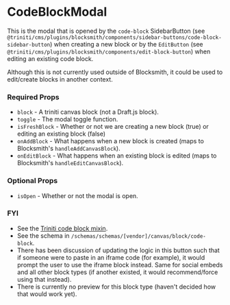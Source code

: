 # CodeBlockModal

This is the modal that is opened by the `code-block` SidebarButton (see `@triniti/cms/plugins/blocksmith/components/sidebar-buttons/code-block-sidebar-button`) when creating a new block or by the `EditButton` (see `@triniti/cms/plugins/blocksmith/components/edit-block-button`) when editing an existing code block.

Although this is not currently used outside of Blocksmith, it could be used to edit/create blocks in another context.

### Required Props
+ `block`        - A triniti canvas block (not a Draft.js block).
+ `toggle`       - The modal toggle function.
+ `isFreshBlock` - Whether or not we are creating a new block (true) or editing an existing block (false)
+ `onAddBlock`   - What happens when a new block is created (maps to Blocksmith's `handleAddCanvasBlock`).
+ `onEditBlock`  - What happens when an existing block is edited (maps to Blocksmith's `handleEditCanvasBlock`).

### Optional Props
+ `isOpen`       - Whether or not the modal is open.

### FYI
+ See the [Triniti code block mixin](https://github.com/triniti/schemas/tree/master/schemas/triniti/canvas/mixin/code-block).
+ See the schema in `/schemas/schemas/[vendor]/canvas/block/code-block`.
+ There has been discussion of updating the logic in this button such that if someone were to paste in an iframe code (for example), it would prompt the user to use the iframe block instead. Same for social embeds and all other block types (if another existed, it would recommend/force using that instead).
+ There is currently no preview for this block type (haven't decided how that would work yet).
